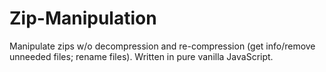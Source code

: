 # Zip-Manipulation
Manipulate zips w/o decompression and re-compression (get info/remove unneeded files; rename files).
Written in pure vanilla JavaScript.
